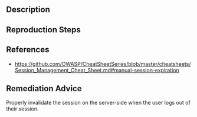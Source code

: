 ## Description


## Reproduction Steps


## References

- https://github.com/OWASP/CheatSheetSeries/blob/master/cheatsheets/Session_Management_Cheat_Sheet.md#manual-session-expiration


## Remediation Advice

Properly invalidate the session on the server-side when the user logs out of their session.

